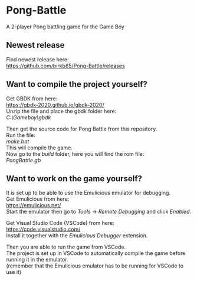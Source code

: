 # Pong-Battle
A 2-player Pong battling game for the Game Boy<br/>

## Newest release
Find newest release here:<br/>
https://github.com/birkb85/Pong-Battle/releases<br/>

## Want to compile the project yourself?
Get GBDK from here:<br/>
https://gbdk-2020.github.io/gbdk-2020/<br/>
Unzip the file and place the gbdk folder here:<br/>
*C:\Gameboy\gbdk*<br/>

Then get the source code for Pong Battle from this repository.<br/>
Run the file:<br/>
*make.bat*<br/>
This will compile the game.<br/>
Now go to the *build* folder, here you will find the rom file:<br/>
*PongBattle.gb*<br/>

## Want to work on the game yourself?
It is set up to be able to use the Emulicious emulator for debugging.<br/>
Get Emulicious from here:<br/>
https://emulicious.net/<br/>
Start the emulator then go to *Tools* -> *Remote Debugging* and click *Enabled*.<br/>

Get Visual Studio Code (VSCode) from here:<br/>
https://code.visualstudio.com/<br/>
Install it together with the *Emulicious Debugger* extension.<br/>

Then you are able to run the game from VSCode.<br/>
The project is set up in VSCode to automatically compile the game before running it in the emulator.<br/>
(remember that the Emulicious emulator has to be running for VSCode to use it)<br/>
